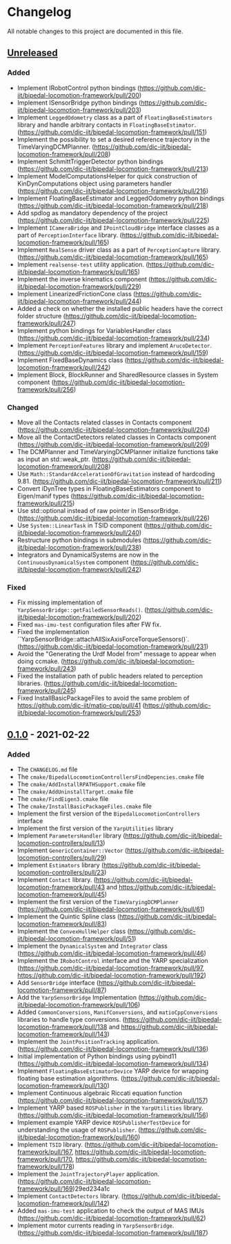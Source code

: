 # Changelog
All notable changes to this project are documented in this file.

## [Unreleased]
### Added
- Implement IRobotControl python bindings (https://github.com/dic-iit/bipedal-locomotion-framework/pull/200)
- Implement ISensorBridge python bindings (https://github.com/dic-iit/bipedal-locomotion-framework/pull/203)
- Implement `LeggedOdometry` class as a part of `FloatingBaseEstimators` library and handle arbitrary contacts in `FloatingBaseEstimator`. (https://github.com/dic-iit/bipedal-locomotion-framework/pull/151)
- Implement the possibility to set a desired reference trajectory in the TimeVaryingDCMPlanner. (https://github.com/dic-iit/bipedal-locomotion-framework/pull/208)
- Implement SchmittTriggerDetector python bindings (https://github.com/dic-iit/bipedal-locomotion-framework/pull/213)
- Implement ModelComputationsHelper for quick construction of KinDynComputations object using parameters handler (https://github.com/dic-iit/bipedal-locomotion-framework/pull/216)
- Implement FloatingBaseEstimator and LeggedOdometry python bindings (https://github.com/dic-iit/bipedal-locomotion-framework/pull/218)
- Add spdlog as mandatory dependency of the project (https://github.com/dic-iit/bipedal-locomotion-framework/pull/225)
- Implement `ICameraBridge` and `IPointCloudBridge` interface classes as a part of `PerceptionInterface` library. (https://github.com/dic-iit/bipedal-locomotion-framework/pull/165)
- Implement `RealSense` driver class as a part of `PerceptionCapture` library. (https://github.com/dic-iit/bipedal-locomotion-framework/pull/165)
- Implement `realsense-test` utility application. (https://github.com/dic-iit/bipedal-locomotion-framework/pull/165)
- Implement the inverse kinematics component (https://github.com/dic-iit/bipedal-locomotion-framework/pull/229)
- Implement LinearizedFrictionCone class (https://github.com/dic-iit/bipedal-locomotion-framework/pull/244)
- Added a check on whether the installed public headers have the correct folder structure (https://github.com/dic-iit/bipedal-locomotion-framework/pull/247)
- Implement python bindings for VariablesHandler class (https://github.com/dic-iit/bipedal-locomotion-framework/pull/234)
- Implement `PerceptionFeatures` library and implement `ArucoDetector`. (https://github.com/dic-iit/bipedal-locomotion-framework/pull/159)
- Implement FixedBaseDynamics class (https://github.com/dic-iit/bipedal-locomotion-framework/pull/242)
- Implement Block, BlockRunner and SharedResource classes in System component (https://github.com/dic-iit/bipedal-locomotion-framework/pull/256)

### Changed
- Move all the Contacts related classes in Contacts component (https://github.com/dic-iit/bipedal-locomotion-framework/pull/204)
- Move all the ContactDetectors related classes in Contacts component (https://github.com/dic-iit/bipedal-locomotion-framework/pull/209)
- The DCMPlanner and TimeVaryingDCMPlanner initialize functions take as input an std::weak_ptr. (https://github.com/dic-iit/bipedal-locomotion-framework/pull/208)
- Use `Math::StandardAccelerationOfGravitation` instead of hardcoding 9.81. (https://github.com/dic-iit/bipedal-locomotion-framework/pull/211)
- Convert iDynTree types in FloatingBaseEstimators component to Eigen/manif types (https://github.com/dic-iit/bipedal-locomotion-framework/pull/215)
- Use std::optional instead of raw pointer in ISensorBridge. (https://github.com/dic-iit/bipedal-locomotion-framework/pull/226)
- Use `System::LinearTask` in TSID component (https://github.com/dic-iit/bipedal-locomotion-framework/pull/240)
- Restructure python bindings in submodules (https://github.com/dic-iit/bipedal-locomotion-framework/pull/238)
- Integrators and DynamicalSystems are now in the `ContinuousDynamicalSystem` component (https://github.com/dic-iit/bipedal-locomotion-framework/pull/242)

### Fixed
- Fix missing implementation of `YarpSensorBridge::getFailedSensorReads()`. (https://github.com/dic-iit/bipedal-locomotion-framework/pull/202)
- Fixed `mas-imu-test` configuration files after FW fix.
- Fixed the implementation ``YarpSensorBridge::attachAllSixAxisForceTorqueSensors()`. (https://github.com/dic-iit/bipedal-locomotion-framework/pull/231)
- Avoid the "Generating the Urdf Model from" message to appear when doing ccmake. (https://github.com/dic-iit/bipedal-locomotion-framework/pull/243)
- Fixed the installation path of public headers related to perception libraries. (https://github.com/dic-iit/bipedal-locomotion-framework/pull/245)
- Fixed InstallBasicPackageFiles to avoid the same problem of https://github.com/dic-iit/matio-cpp/pull/41 (https://github.com/dic-iit/bipedal-locomotion-framework/pull/253)

## [0.1.0] - 2021-02-22
### Added
- The `CHANGELOG.md` file
- The `cmake/BipedalLocomotionControllersFindDepencies.cmake` file
- The `cmake/AddInstallRPATHSupport.cmake` file
- The `cmake/AddUninstallTarget.cmake` file
- The `cmake/FindEigen3.cmake` file
- The `cmake/InstallBasicPackageFiles.cmake` file
- Implement the first version of the `BipedalLocomotionControllers` interface
- Implement the  first version of the `YarpUtilities` library
- Implement `ParametersHandler` library (https://github.com/dic-iit/bipedal-locomotion-controllers/pull/13)
- Implement `GenericContainer::Vector` (https://github.com/dic-iit/bipedal-locomotion-controllers/pull/29)
- Implement `Estimators` library (https://github.com/dic-iit/bipedal-locomotion-controllers/pull/23)
- Implement `Contact` library. (https://github.com/dic-iit/bipedal-locomotion-framework/pull/43 and https://github.com/dic-iit/bipedal-locomotion-framework/pull/45)
- Implement the first version of the `TimeVaryingDCMPlanner` (https://github.com/dic-iit/bipedal-locomotion-framework/pull/61)
- Implement the Quintic Spline class (https://github.com/dic-iit/bipedal-locomotion-framework/pull/83)
- Implement the `ConvexHullHelper` class (https://github.com/dic-iit/bipedal-locomotion-framework/pull/51)
- Implement the `DynamicalSystem` and `Integrator` class (https://github.com/dic-iit/bipedal-locomotion-framework/pull/46)
- Implement the `IRobotControl` interface and the YARP specialization (https://github.com/dic-iit/bipedal-locomotion-framework/pull/97, https://github.com/dic-iit/bipedal-locomotion-framework/pull/192)
- Add `SensorBridge` interface (https://github.com/dic-iit/bipedal-locomotion-framework/pull/87)
- Add the `YarpSensorBridge` Implementation (https://github.com/dic-iit/bipedal-locomotion-framework/pull/106)
- Added `CommonConversions`, `ManifConversions`, and `matioCppConversions` libraries to handle type conversions. (https://github.com/dic-iit/bipedal-locomotion-framework/pull/138 and https://github.com/dic-iit/bipedal-locomotion-framework/pull/143)
- Implement the `JointPositionTracking` application. (https://github.com/dic-iit/bipedal-locomotion-framework/pull/136)
- Initial implementation of Python bindings using pybind11 (https://github.com/dic-iit/bipedal-locomotion-framework/pull/134)
- Implement `FloatingBaseEstimatorDevice` YARP device for wrapping floating base estimation algorithms. (https://github.com/dic-iit/bipedal-locomotion-framework/pull/130)
- Implement Continuous algebraic Riccati equation function (https://github.com/dic-iit/bipedal-locomotion-framework/pull/157)
- Implement YARP based `ROSPublisher` in the `YarpUtilities` library. (https://github.com/dic-iit/bipedal-locomotion-framework/pull/156)
- Implement example YARP device `ROSPublisherTestDevice` for understanding the usage of `ROSPublisher`. (https://github.com/dic-iit/bipedal-locomotion-framework/pull/160)
- Implement `TSID` library. (https://github.com/dic-iit/bipedal-locomotion-framework/pull/167, https://github.com/dic-iit/bipedal-locomotion-framework/pull/170, https://github.com/dic-iit/bipedal-locomotion-framework/pull/178)
- Implement the `JointTrajectoryPlayer` application. (https://github.com/dic-iit/bipedal-locomotion-framework/pull/169)29ed234a1c
- Implement `ContactDetectors` library. (https://github.com/dic-iit/bipedal-locomotion-framework/pull/142)
- Added `mas-imu-test` application to check the output of MAS IMUs (https://github.com/dic-iit/bipedal-locomotion-framework/pull/62)
- Implement motor currents reading in `YarpSensorBridge`. (https://github.com/dic-iit/bipedal-locomotion-framework/pull/187)

[Unreleased]: https://github.com/dic-iit/bipedal-locomotion-framework/compare/v0.1.0...master
[0.1.0]: https://github.com/dic-iit/bipedal-locomotion-framework/releases/tag/v0.1.0
